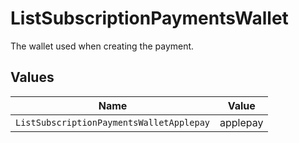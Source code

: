 # ListSubscriptionPaymentsWallet

The wallet used when creating the payment.


## Values

| Name                                     | Value                                    |
| ---------------------------------------- | ---------------------------------------- |
| `ListSubscriptionPaymentsWalletApplepay` | applepay                                 |